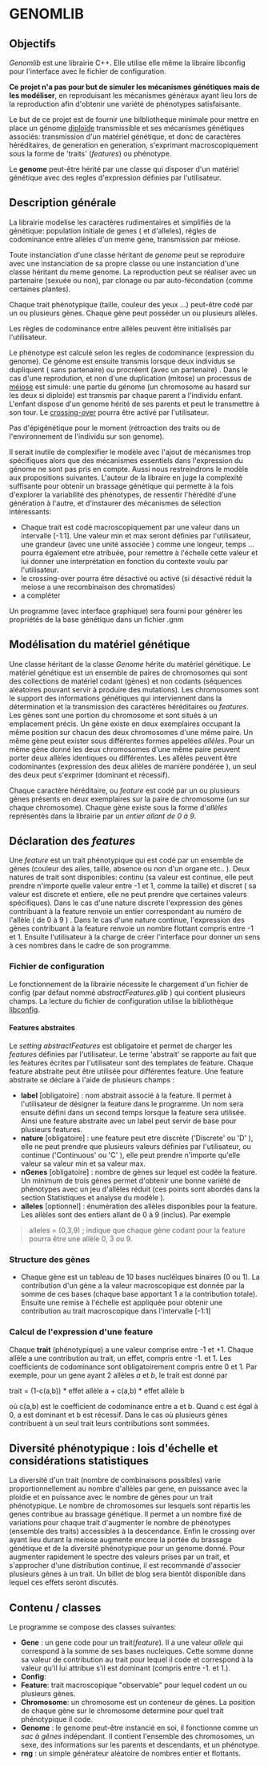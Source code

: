 # GENOMLIB

## Objectifs

*Genomlib* est une librairie C++. Elle utilise elle même la libraire libconfig pour l'interface avec le fichier de configuration.

**Ce projet n'a pas pour but de simuler les mécanismes génétiques mais de les modéliser**, en reproduisant les mécanismes généraux ayant lieu lors de la reproduction afin d'obtenir une variété de phénotypes satisfaisante.

Le but de ce projet est de fournir une bilbliotheque minimale pour mettre en place un génome [diploïde](https://fr.wikipedia.org/wiki/Diploïde) transmissible et ses mécanismes génétiques associés: transmission d'un matériel génétique, et donc de caractères héréditaires, de generation en generation, s'exprimant macroscopiquement sous la forme de 'traits' (_features_) ou phénotype.

Le **genome** peut-être hérité par une classe qui disposer d'un matériel génétique avec des regles d'expression définies par l'utilisateur. 

## Description générale

La librairie modelise les caractères rudimentaires et simplifiés de la génétique: population initiale de genes ( et d'alleles), régles de codominance entre allèles d'un meme gene, transmission par méiose. 

Toute instanciation d'une classe héritant de *genome* peut se reproduire avec une instanciation de sa propre classe ou une instanciation d'une classe héritant du meme genome. La reproduction peut se réaliser avec un partenaire (sexuée ou non), par clonage ou par auto-fécondation (comme certaines plantes). 

Chaque trait phénotypique (taille, couleur des yeux ...) peut-être codé par un ou plusieurs gènes. Chaque gène peut posséder un ou plusieurs allèles.

Les règles de codominance entre allèles peuvent être initialisés par l'utilisateur. 

Le phénotype est calculé selon les regles de codominance (expression du genome). Ce génome est ensuite transmis lorsque deux individus se dupliquent ( sans partenaire) ou procréent (avec un partenaire) . Dans le cas d'une reprodution, et non d'une duplication (mitose) un processus de [méiose](https://fr.wikipedia.org/wiki/Méiose) est simulé: une partie du génome (un chromosome au hasard sur les deux si diploide) est transmis par chaque parent a l'individu enfant. L'enfant dispose d'un genome hérité de ses parents et peut le transmettre à son tour. Le [crossing-over](https://fr.wikipedia.org/wiki/Enjambement_(génétique)) pourra être activé par l'utilisateur. 

Pas d'épigénétique pour le moment (rétroaction des traits ou de l'environnement de l'individu sur son genome).

Il serait inutile de complexifier le modèle avec l'ajout de mécanismes trop spécifiques alors que des mécanismes essentiels dans l'expression du génome ne sont pas pris en compte. Aussi nous restreindrons le modèle aux propositions suivantes. L'auteur de la libraire en juge la complexité suffisante pour obtenir un brassage génétique qui permette à la fois d'explorer la variabilité des phénotypes, de ressentir l'hérédité d'une génération à l'autre, et d'instaurer des mécanismes de sélection intéressants:

- Chaque trait est codé macroscopiquement par une valeur dans un intervalle [-1:1]. Une valeur min et max seront définies par l'utilisateur, une grandeur (avec une unité associée ) comme une longeur, temps ... pourra également etre atribuée, pour remettre à l'échelle cette valeur et lui donner une interprétation en fonction du contexte voulu par l'utilisateur.
- le crossing-over pourra être désactivé ou activé (si désactivé réduit la meiose a une recombinaison des chromatides)
- a compléter

Un programme (avec interface graphique) sera fourni pour générer les propriétés de la base génétique dans un fichier .gnm

## Modélisation du matériel génétique

Une classe héritant de la classe _Genome_ hérite du matériel génétique. Le matériel génétique est un ensemble de paires de chromosomes qui sont des collections de matériel codant (gènes) et non codants (séquences aléatoires pouvant servir à produire des mutations). Les chromosomes sont le support  des informations génétiques qui interviennent dans la détermination et la transmission des caractères héréditaires ou _features_. Les gènes sont une portion du chromosome et sont situés à un emplacement précis. Un gène existe en deux exemplaires occupant la même position sur chacun des deux chromosomes d'une même paire. Un même gène peut exister sous différentes formes appelées _allèles_. Pour un même gène donné les deux chromosomes d'une même paire peuvent porter deux allèles identiques ou différentes. Les allèles peuvent être codominantes (expression des deux allèles de manière pondérée ), un seul des deux peut s'exprimer (dominant et récessif). 

Chaque caractère héréditaire, ou _feature_ est codé par un ou plusieurs gènes présents en deux exemplaires sur la paire de chromosome (un sur chaque chromosome). Chaque gène existe sous la forme d'_allèles_ représentés dans la librairie par un *entier allant de 0 à 9*. 


## Déclaration des _features_

Une _feature_ est un trait phénotypique qui est codé par un ensemble de gènes (couleur des ailes, taille, absence ou non d'un organe etc.. ).
Deux natures de trait sont disponibles: continu (sa valeur est continue, elle peut prendre n'importe quelle valeur entre -1 et 1, comme la taille) et discret ( sa valeur est discrete et entiere, elle ne peut prendre que certaines valeurs spécifiques). Dans le cas d'une nature discrete l'expression des gènes contribuant à la feature renvoie un entier correspondant au numéro de l'allèle ( de 0 à 9 ) . Dans le cas d'une nature continue, l'expression des gènes contribuant à la feature renvoie un nombre flottant compris entre -1 et 1. Ensuite l'utilisateur à la charge de créer l'interface pour donner un sens à ces nombres dans le cadre de son programme.

### Fichier de configuration

Le fonctionnement de la librairie nécessite le chargement d'un fichier de config (par défaut nommé _abstractFeatures.glib_ ) qui contient plusieurs champs. La lecture du fichier de configuration utilise la bibliothèque [libconfig](https://github.com/hyperrealm/libconfig). 

#### Features abstraites 

Le _setting_ *abstractFeatures* est obligatoire et permet de charger les _features_ définies par l'utilisateur. Le terme 'abstrait' se rapporte au fait que les features écrites par l'utilisateur sont des templates de feature. Chaque feature abstraite peut être utilisée pour différentes feature. Une feature abstraite se déclare à l'aide de plusieurs champs :

- **label** [obligatoire] : nom abstrait associé à la feature. Il permet à l'utilisateur de désigner la feature dans le programme. Un nom sera ensuite défini dans un second temps lorsque la feature sera utilisée. Ainsi une feature abstraite avec un label peut servir de base pour plusieurs features. 
- **nature** [obligatoire] : une feature peut etre discrète ('Discrete' ou 'D' ), elle ne peut prendre que plusieurs valeurs définies par l'utilisateur, ou continue ('Continuous' ou 'C' ), elle peut prendre n'importe qu'elle valeur sa valeur min et sa valeur max.
- **nGenes** [obligatoire] : nombre de gènes sur lequel est codée la feature. Un minimum de trois gènes permet d'obtenir une bonne variété de phénotypes avec un jeu d'allèles réduit (ces points sont abordés dans la section Statistiques et analyse du modèle ).
- **alleles** [optionnel] : énumération des allèles disponibles pour la feature. Les allèles sont des entiers allant de 0 à 9 (inclus). Par exemple
> alleles = (0,3,9) ;
indique que chaque gène codant pour la feature pourra être une allèle 0, 3 ou 9.

### Structure des gènes

- Chaque gène est un tableau de 10 bases nucléiques binaires (0 ou 1). La contribution d'un gène a la valeur macroscopique est donnée par la somme de ces bases (chaque base apportant 1 a la contribution totale). Ensuite une remise à l'échelle est appliquée pour obtenir une contribution au trait macroscopique dans l'intervalle [-1:1] 

### Calcul de l'expression d'une feature 

Chaque **trait** (phénotypique) a une valeur comprise entre -1 et +1. Chaque allèle a une contribution au trait, un effet, compris entre -1. et 1. Les coefficients de codominance sont obligatoirement compris entre 0 et 1. Par exemple, pour un gene ayant 2 allèles *a* et *b*, le trait est donné par

trait = (1-c(a,b)) * effet allèle a + c(a,b) * effet allèle b

où c(a,b) est le coefficient de codominance entre a et b. Quand c est égal à 0, a est dominant et b est récessif. Dans le cas où plusieurs gènes contribuent à un seul trait leurs contributions sont sommées.


## Diversité phénotypique : lois d'échelle et considérations statistiques

La diversité d'un trait (nombre de combinaisons possibles) varie proportionnellement au nombre d'allèles par gene, en puissance avec la ploidie et en puissance avec le nombre de gènes pour un trait phénotypique. Le nombre de chromosomes sur lesquels sont répartis les genes contribue au brassage génétique. Il permet a un nombre fixé de variations pour chaque trait d'augmenter le nombre de phénotypes (ensemble des traits) accessibles à la descendance. Enfin le crossing over ayant lieu durant la meiose augmente encore la portée du brassage génétique et de la diversité phénotypique pour un genome donné. Pour augmenter rapidement le spectre des valeurs prises par un trait, et s'approcher d'une distribution continue, il est recommandé d'associer plusieurs gènes à un trait. Un billet de blog sera bientôt disponible dans lequel ces effets seront discutés.

## Contenu / classes
Le programme se compose des classes suivantes:

- **Gene** : un gene code pour un trait(_feature_). Il a une valeur *allele* qui correspond à la somme de ses bases nucleiques. Cette somme donne sa valeur de contribution au trait pour lequel il code et correspond à la valeur qu'il lui attribue s'il est dominant (compris entre -1. et 1.).
- **Config**:
- **Feature**: trait macroscopique "observable" pour lequel codent un ou plusieurs gènes.
- **Chromosome**: un chromosome est un conteneur de gènes. La position de chaque gène sur le chromosome determine pour quel trait phénotypique il code.
- **Genome** : le genome peut-être instancié en soi, il fonctionne comme un *sac à gênes* indépendant. Il contient l'ensemble des chromosomes, un sexe, des informations sur les parents et descendants, et un phénotype. 
- **rng** : un simple générateur aléatoire de nombres entier et flottants.
